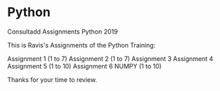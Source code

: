 # Python
Consultadd Assignments Python 2019

This is Ravis's Assignments of the Python Training:

Assignment 1 (1 to 7)
Assignment 2 (1 to 7)
Assignment 3
Assignment 4
Assignment 5 (1 to 10)
Assignment 6 NUMPY (1 to 10)


Thanks for your time to review. 
